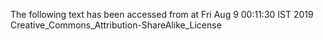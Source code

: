 The following text has been accessed from at Fri Aug 9 00:11:30 IST 2019
Creative_Commons_Attribution-ShareAlike_License
